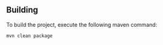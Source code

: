 ## Building
To build the project, execute the following maven command:
```bash
mvn clean package
```
